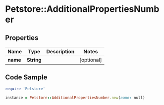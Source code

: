 # Petstore::AdditionalPropertiesNumber

## Properties

Name | Type | Description | Notes
------------ | ------------- | ------------- | -------------
**name** | **String** |  | [optional] 

## Code Sample

```ruby
require 'Petstore'

instance = Petstore::AdditionalPropertiesNumber.new(name: null)
```


